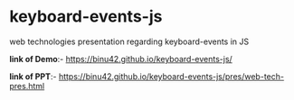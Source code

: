 # keyboard-events-js
web technologies presentation regarding keyboard-events in JS

**link of Demo**:- https://binu42.github.io/keyboard-events-js/

**link of PPT**:- https://binu42.github.io/keyboard-events-js/pres/web-tech-pres.html
